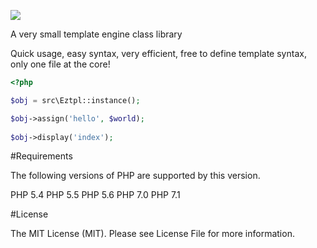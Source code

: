 ![](http://104.224.175.51/eztpl.png)

A very small template engine class library

Quick usage, easy syntax, very efficient, free to define template syntax, only one file at the core!


```php 
<?php

$obj = src\Eztpl::instance();

$obj->assign('hello', $world);
    
$obj->display('index');

```

#Requirements

The following versions of PHP are supported by this version.

PHP 5.4
PHP 5.5
PHP 5.6
PHP 7.0
PHP 7.1

#License

The MIT License (MIT). Please see License File for more information.

